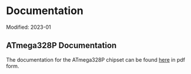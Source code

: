 # Documentation

Modified: 2023-01


## ATmega328P Documentation
The documentation for the ATmega328P chipset can be found [here](https://content.arduino.cc/assets/Atmel-7810-Automotive-Microcontrollers-ATmega328P_Datasheet.pdf) in pdf form.